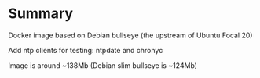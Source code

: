 # Summary

Docker image based on Debian bullseye (the upstream of Ubuntu Focal 20)

Add ntp clients for testing: ntpdate and chronyc

Image is around ~138Mb (Debian slim bullseye is ~124Mb)

